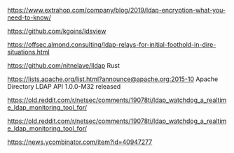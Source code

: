 https://www.extrahop.com/company/blog/2019/ldap-encryption-what-you-need-to-know/

https://github.com/kgoins/ldsview


https://offsec.almond.consulting/ldap-relays-for-initial-foothold-in-dire-situations.html

https://github.com/nitnelave/lldap Rust

https://lists.apache.org/list.html?announce@apache.org:2015-10 Apache Directory LDAP API 1.0.0-M32 released

https://old.reddit.com/r/netsec/comments/19078ti/ldap_watchdog_a_realtime_ldap_monitoring_tool_for/

https://old.reddit.com/r/netsec/comments/19078ti/ldap_watchdog_a_realtime_ldap_monitoring_tool_for/

https://news.ycombinator.com/item?id=40947277